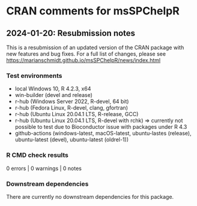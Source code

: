 # CRAN comments for msSPChelpR

## 2024-01-20: Resubmission notes

This is a resubmission of an updated version of the CRAN package with new features and bug fixes.
For a full list of changes, please see https://marianschmidt.github.io/msSPChelpR/news/index.html 

### Test environments
* local Windows 10, R 4.2.3, x64
* win-builder (devel and release)
* r-hub (Windows Server 2022, R-devel, 64 bit)
* r-hub (Fedora Linux, R-devel, clang, gfortran)
* r-hub (Ubuntu Linux 20.04.1 LTS, R-release, GCC)
* r-hub (Ubuntu Linux 20.04.1 LTS, R-devel with rchk)  ⇒ currently not possible to test due to Bioconductor issue with packages under R 4.3
* github-actions (windows-latest, macOS-latest, ubuntu-lastes (release), ubuntu-latest (devel), ubuntu-latest (oldrel-1))

### R CMD check results
0 errors | 0 warnings | 0 notes

### Downstream dependencies
There are currently no downstream dependencies for this package.
